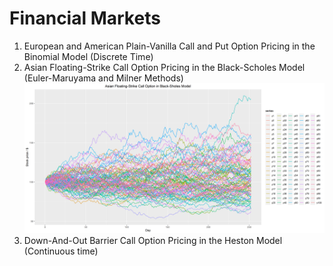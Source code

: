 # Financial Markets
1. European and American Plain-Vanilla Call and Put Option Pricing in the Binomial Model (Discrete Time)
2. Asian Floating-Strike Call Option Pricing in the Black-Scholes Model (Euler-Maruyama and Milner Methods)
![100 out of 10000 simulations](https://raw.githubusercontent.com/nikipaj1/Financial-Markets/master/asian-floating-strike%20Melstein%20FALSE%20.png)
3. Down-And-Out Barrier Call Option Pricing in the Heston Model (Continuous time)
